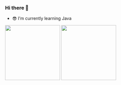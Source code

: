 ### Hi there 👋

- 😎 I’m currently learning Java
<p>
<img height="180em" src= "https://github-readme-stats.vercel.app/api?username=sanina13&theme=dracula&show_icons=true)](https://github.com/sanina13/github-readme-stats"/>
<img height="180em" src= "https://github-readme-stats.vercel.app/api/top-langs/?username=sanina13&layout=compact&theme=dracula)](https://github.com/sanina13/github-readme-stats"/>
</p>





